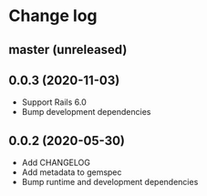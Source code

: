 # Change log

## master (unreleased)

## 0.0.3 (2020-11-03)

* Support Rails 6.0
* Bump development dependencies

## 0.0.2 (2020-05-30)

* Add CHANGELOG
* Add metadata to gemspec
* Bump runtime and development dependencies

